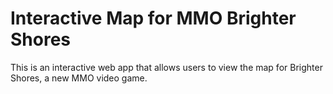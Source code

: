 # Interactive Map for MMO Brighter Shores

This is an interactive web app that allows users to view the map for Brighter Shores, a new MMO video game.
